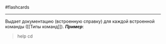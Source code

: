 #flashcards 
***
Выдает документацию (встроенную справку) для каждой встроенной команды ([[Типы команд]]).
***Пример***:
>help cd